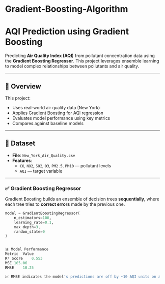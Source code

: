 # Gradient-Boosting-Algorithm

#  AQI Prediction using Gradient Boosting

Predicting **Air Quality Index (AQI)** from pollutant concentration data using the **Gradient Boosting Regressor**. This project leverages ensemble learning to model complex relationships between pollutants and air quality.

---

## 📌 Overview

This project:
- Uses real-world air quality data (New York)
- Applies Gradient Boosting for AQI regression
- Evaluates model performance using key metrics
- Compares against baseline models

---

## 📁 Dataset

- **File**: `New_York_Air_Quality.csv`
- **Features**:
  - `CO`, `NO2`, `SO2`, `O3`, `PM2.5`, `PM10` — pollutant levels
  - `AQI` — target variable

---

### ✅ Gradient Boosting Regressor

Gradient Boosting builds an ensemble of decision trees **sequentially**, where each tree tries to **correct errors** made by the previous one.

```python
model = GradientBoostingRegressor(
    n_estimators=100,
    learning_rate=0.1,
    max_depth=3,
    random_state=0
)


📊 Model Performance
Metric	Value
R² Score	0.553
MSE	105.06
RMSE	10.25

📈 RMSE indicates the model's predictions are off by ~10 AQI units on average — a clear improvement over Linear Regression.

